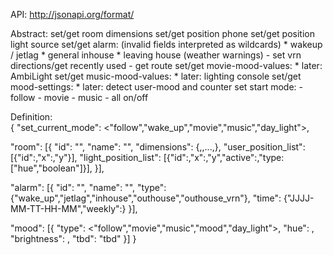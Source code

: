 API:
http://jsonapi.org/format/

Abstract:
set/get room dimensions
set/get position phone
set/get position light source
set/get alarm: 	(invalid fields interpreted as wildcards)
				* wakeup / jetlag
				* general inhouse
				* leaving house (weather warnings)
						- set vrn directions/get recently used 
						- get route
set/get movie-mood-values: * later: AmbiLight
set/get music-mood-values: * later: lighting console
set/get mood-settings: * later: detect user-mood and counter
set start mode:	- follow
				- movie
				- music
				- all on/off
				
Definition:				
{
  "set_current_mode": <"follow","wake_up","movie","music","day_light">,
  
  "room": [{
    "id": "<int>",
    "name": "<string>",
    "dimensions": {<int>,<int>,...,<int>},
    "user_position_list": [{"id":<int>,"x":<int>,"y"<int>}],
    "light_position_list": [{"id":<int>,"x":<int>,"y"<int>,"active":<boolean>,"type: ["hue","boolean"]}],
		  }],
		  
  "alarm": [{
	"id": "<int>",
	"name": "<string>",
    "type": {"wake_up","jetlag","inhouse","outhouse","outhouse_vrn"},
    "time": {"JJJJ-MM-TT-HH-MM","weekly":<boolean>}
		   }],
		   
  "mood": [{
	"type": <"follow","movie","music","mood","day_light">,
	"hue": <int>,
	"brightness": <int>,
	"tbd": "tbd"
		  }]
}
